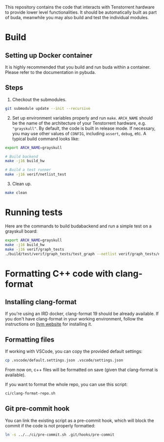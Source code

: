 This repository contains the code that interacts with Tenstorrent hardware to provide lower level functionalities. 
It should be automatically built as part of buda, meanwhile you may also build and test the individual modules.


# Build

## Setting up Docker container

It is highly recommended that you build and run buda within a container. Please refer to the documentation in pybuda.

## Steps

1. Checkout the submodules.

```bash
git submodule update --init --recursive
```

2. Set up environment variables properly and run `make`. `ARCH_NAME` should be the name of the architecture of your Tenstorrent hardware, e.g. `"grayskull"`. By default, the code is built in release mode. If necessary, you may use other values of `CONFIG`, including `assert`, `debug`, etc.
A typical build command looks like:
    
```bash
export ARCH_NAME=grayskull

# Build backend
make -j16 build_hw

# Build a test runner
make -j16 verif/netlist_test
```

3. Clean up.
```bash
make clean
```


# Running tests

Here are the commands to build budabackend and run a simple test on a grayskull board:

```bash
export ARCH_NAME=grayskull
make -j16 build_hw
make -j16 verif/graph_tests
./build/test/verif/graph_tests/test_graph --netlist verif/graph_tests/netlists/netlist_softmax_single_tile.yaml --silicon
```


# Formatting C++ code with clang-format

## Installing clang-format

If you're using an IRD docker, clang-format 19 should be already available.
If you don't have clang-format in your working environment, follow the instructions
on [llvm website](https://apt.llvm.org/) for installing it.

## Formatting files

If working with VSCode, you can copy the provided default settings:
```bash
cp .vscode/default.settings.json .vscode/settings.json
```

From now on, c++ files will be formatted on save (given that clang-format is available).

If you want to format the whole repo, you can use this script:
```bash
ci/clang-format-repo.sh
```

## Git pre-commit hook

You can link the existing script as a pre-commit hook, which will block the commit if the
code is not properly formatted:
```bash
ln -s ../../ci/pre-commit.sh .git/hooks/pre-commit
```